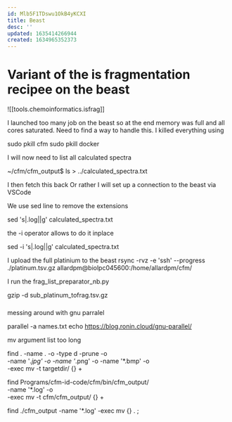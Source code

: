 ```yaml
---
id: Mlb5F1TDswu1OkB4yKCXI
title: Beast
desc: ''
updated: 1635414266944
created: 1634965352373
---
```


# Variant of the is fragmentation recipee on the beast

![[tools.chemoinformatics.isfrag]]


I launched too many job on the beast so at the end memory was full and all cores saturated.
Need to find a way to handle this.
I killed everything using 

sudo pkill cfm
sudo pkill docker


I will now need to list all calculated spectra

~/cfm/cfm_output$ ls > ../calculated_spectra.txt


I then fetch this back 
Or rather I will set up a connection to the beast via VSCode

We use sed line to remove the extensions 

sed 's|.log||g' calculated_spectra.txt

the -i operator allows to do it inplace

sed -i 's|.log||g' calculated_spectra.txt

I upload the full platinium to the beast 
rsync -rvz -e 'ssh' --progress ./platinum.tsv.gz allardpm@biolpc045600:/home/allardpm/cfm/

I run the 
frag_list_preparator_nb.py

gzip -d  sub_platinum_tofrag.tsv.gz



#####

messing around with gnu parralel

parallel -a names.txt echo
https://blog.ronin.cloud/gnu-parallel/



mv argument list too long 

find . -name . -o -type d -prune -o \
       -name '*.jpg' -o -name '*.png' -o -name '*.bmp' -o \
       -exec mv -t targetdir/ {} +

find Programs/cfm-id-code/cfm/bin/cfm_output/ \
       -name '*.log' -o \
       -exec mv -t cfm/cfm_output/ {} +


find ./cfm_output -name '*.log' -exec mv {} . \;